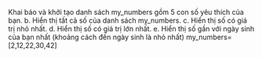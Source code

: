 Khai báo và khởi tạo danh sách my_numbers gồm 5 con số yêu thích của bạn.
b. Hiển thị tất cả số của danh sách my_numbers.
c. Hiển thị số có giá trị nhỏ nhất.
d. Hiển thị số có giá trị lớn nhất.
e. Hiển thị số gần với ngày sinh của bạn nhất (khoảng cách đến ngày sinh là nhỏ nhất)
my_numbers=[2,12,22,30,42]

   
